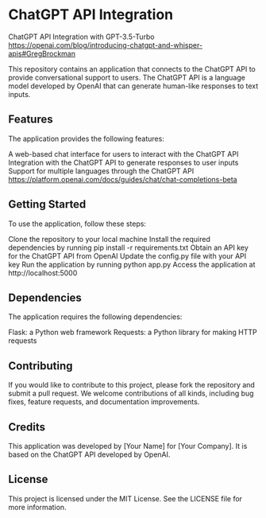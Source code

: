 # ChatGPT API Integration
 ChatGPT API Integration with GPT-3.5-Turbo
 https://openai.com/blog/introducing-chatgpt-and-whisper-apis#GregBrockman

This repository contains an application that connects to the ChatGPT API to provide conversational support to users. The ChatGPT API is a language model developed by OpenAI that can generate human-like responses to text inputs.

## Features
The application provides the following features:

A web-based chat interface for users to interact with the ChatGPT API
Integration with the ChatGPT API to generate responses to user inputs
Support for multiple languages through the ChatGPT API
https://platform.openai.com/docs/guides/chat/chat-completions-beta
## Getting Started
To use the application, follow these steps:

Clone the repository to your local machine
Install the required dependencies by running pip install -r requirements.txt
Obtain an API key for the ChatGPT API from OpenAI
Update the config.py file with your API key
Run the application by running python app.py
Access the application at http://localhost:5000
## Dependencies
The application requires the following dependencies:

Flask: a Python web framework
Requests: a Python library for making HTTP requests
## Contributing
If you would like to contribute to this project, please fork the repository and submit a pull request. We welcome contributions of all kinds, including bug fixes, feature requests, and documentation improvements.

## Credits
This application was developed by [Your Name] for [Your Company]. It is based on the ChatGPT API developed by OpenAI.

## License
This project is licensed under the MIT License. See the LICENSE file for more information.
